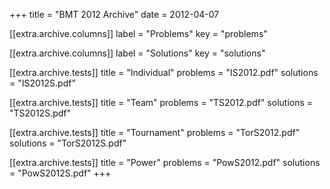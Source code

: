 +++
title = "BMT 2012 Archive"
date = 2012-04-07

[[extra.archive.columns]]
label = "Problems"
key = "problems"

[[extra.archive.columns]]
label = "Solutions"
key = "solutions"

[[extra.archive.tests]]
title = "Individual"
problems = "IS2012.pdf"
solutions = "IS2012S.pdf"

[[extra.archive.tests]]
title = "Team"
problems = "TS2012.pdf"
solutions = "TS2012S.pdf"

[[extra.archive.tests]]
title = "Tournament"
problems = "TorS2012.pdf"
solutions = "TorS2012S.pdf"

[[extra.archive.tests]]
title = "Power"
problems = "PowS2012.pdf"
solutions = "PowS2012S.pdf"
+++
